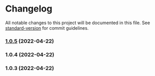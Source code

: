 # Changelog

All notable changes to this project will be documented in this file. See [standard-version](https://github.com/conventional-changelog/standard-version) for commit guidelines.

### [1.0.5](https://github.com/layerborn/cdk-alpine/compare/v1.0.4...v1.0.5) (2022-04-22)

### 1.0.4 (2022-04-22)

### 1.0.3 (2022-04-22)
